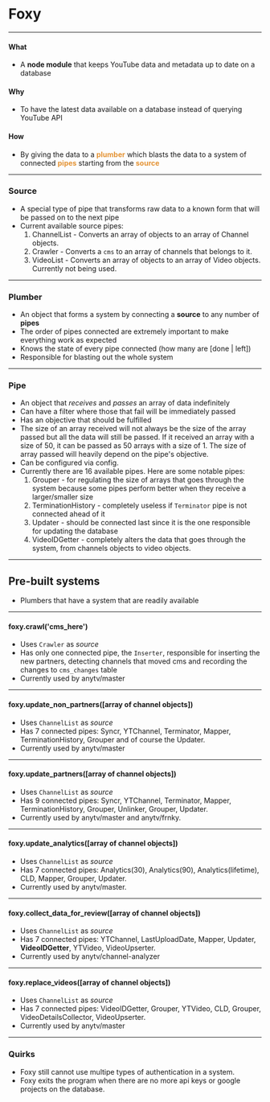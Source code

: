 # Foxy

---

#### What
- A **node module** that keeps YouTube data and metadata up to date on a database

#### Why
- To have the latest data available on a database instead of querying YouTube API

#### How
- By giving the data to a <span style="color: #e49436">**plumber**</span> which blasts the data to a system of connected <span style="color: #e49436">**pipes**</span> starting from the <span style="color: #e49436">**source**</span>

---

### Source
- A special type of pipe that transforms raw data to a known form that will be passed on to the next pipe
- Current available source pipes:
  1. ChannelList - Converts an array of objects to an array of Channel objects.
  2. Crawler - Converts a `cms` to an array of channels that belongs to it.
  3. VideoList - Converts an array of objects to an array of Video objects. Currently not being used.

---

### Plumber
- An object that forms a system by connecting a **source** to any number of **pipes**
- The order of pipes connected are extremely important to make everything work as expected
- Knows the state of every pipe connected (how many are [done | left])
- Responsible for blasting out the whole system

---

### Pipe
- An object that *receives* and *passes* an array of data indefinitely
- Can have a filter where those that fail will be immediately passed
- Has an objective that should be fulfilled
- The size of an array received will not always be the size of the array passed but all the data will still be passed. If it received an array with a size of 50, it can be passed as 50 arrays with a size of 1. The size of array passed will heavily depend on the pipe's objective.
- Can be configured via config.
- Currently there are 16 available pipes. Here are some notable pipes:
  1. Grouper - for regulating the size of arrays that goes through the system because some pipes perform better when they receive a larger/smaller size
  2. TerminationHistory - completely useless if `Terminator` pipe is not connected ahead of it
  3. Updater - should be connected last since it is the one responsible for updating the database
  4. VideoIDGetter - completely alters the data that goes through the system, from channels objects to video objects.

---

## Pre-built systems
- Plumbers that have a system that are readily available

---

#### foxy.crawl('cms_here')
- Uses `Crawler` as *source*
- Has only one connected pipe, the `Inserter`, responsible for inserting the new partners, detecting channels that moved cms and recording the changes to `cms_changes` table
- Currently used by anytv/master

---

#### foxy.update_non_partners([array of channel objects])
- Uses `ChannelList` as *source*
- Has 7 connected pipes: Syncr, YTChannel, Terminator, Mapper, TerminationHistory, Grouper and of course the Updater.
- Currently used by anytv/master

---

#### foxy.update_partners([array of channel objects])
- Uses `ChannelList` as *source*
- Has 9 connected pipes: Syncr, YTChannel, Terminator, Mapper, TerminationHistory, Grouper, Unlinker, Grouper, Updater.
- Currently used by anytv/master and anytv/frnky.

---

#### foxy.update_analytics([array of channel objects])
- Uses `ChannelList` as *source*
- Has 7 connected pipes: Analytics(30), Analytics(90), Analytics(lifetime), CLD, Mapper, Grouper, Updater.
- Currently used by anytv/master.

---

#### foxy.collect_data_for_review([array of channel objects])
- Uses `ChannelList` as *source*
- Has 7 connected pipes: YTChannel, LastUploadDate, Mapper, Updater, **VideoIDGetter**, YTVideo, VideoUpserter.
- Currently used by anytv/channel-analyzer

---

#### foxy.replace_videos([array of channel objects])
- Uses `ChannelList` as *source*
- Has 7 connected pipes: VideoIDGetter, Grouper, YTVideo, CLD, Grouper, VideoDetailsCollector, VideoUpserter.
- Currently used by anytv/master

---

### Quirks
- Foxy still cannot use multipe types of authentication in a system.
- Foxy exits the program when there are no more api keys or google projects on the database.
